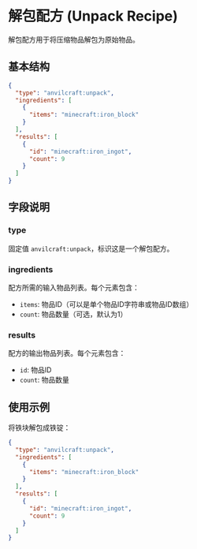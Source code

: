 # 解包配方 (Unpack Recipe)

解包配方用于将压缩物品解包为原始物品。

## 基本结构

```json
{
  "type": "anvilcraft:unpack",
  "ingredients": [
    {
      "items": "minecraft:iron_block"
    }
  ],
  "results": [
    {
      "id": "minecraft:iron_ingot",
      "count": 9
    }
  ]
}
```

## 字段说明

### type

固定值 `anvilcraft:unpack`，标识这是一个解包配方。

### ingredients

配方所需的输入物品列表。每个元素包含：

- `items`: 物品ID（可以是单个物品ID字符串或物品ID数组）
- `count`: 物品数量（可选，默认为1）

### results

配方的输出物品列表。每个元素包含：

- `id`: 物品ID
- `count`: 物品数量

## 使用示例

将铁块解包成铁锭：

```json
{
  "type": "anvilcraft:unpack",
  "ingredients": [
    {
      "items": "minecraft:iron_block"
    }
  ],
  "results": [
    {
      "id": "minecraft:iron_ingot",
      "count": 9
    }
  ]
}
```